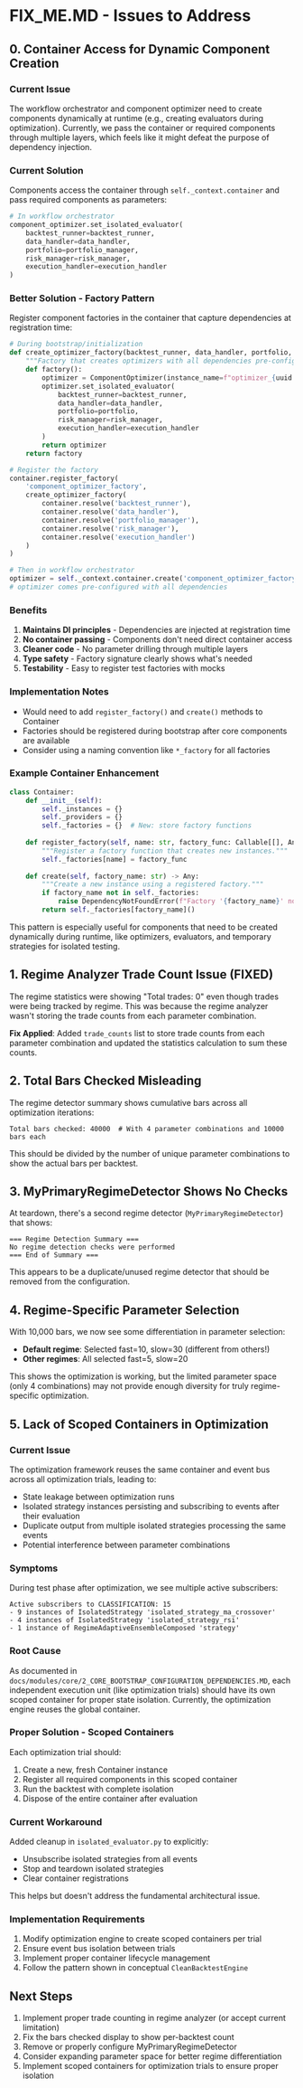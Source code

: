 # FIX_ME.MD - Issues to Address

## 0. Container Access for Dynamic Component Creation

### Current Issue
The workflow orchestrator and component optimizer need to create components dynamically at runtime (e.g., creating evaluators during optimization). Currently, we pass the container or required components through multiple layers, which feels like it might defeat the purpose of dependency injection.

### Current Solution
Components access the container through `self._context.container` and pass required components as parameters:

```python
# In workflow orchestrator
component_optimizer.set_isolated_evaluator(
    backtest_runner=backtest_runner,
    data_handler=data_handler,
    portfolio=portfolio_manager,
    risk_manager=risk_manager,
    execution_handler=execution_handler
)
```

### Better Solution - Factory Pattern
Register component factories in the container that capture dependencies at registration time:

```python
# During bootstrap/initialization
def create_optimizer_factory(backtest_runner, data_handler, portfolio, risk_manager, execution_handler):
    """Factory that creates optimizers with all dependencies pre-configured."""
    def factory():
        optimizer = ComponentOptimizer(instance_name=f"optimizer_{uuid.uuid4().hex[:8]}")
        optimizer.set_isolated_evaluator(
            backtest_runner=backtest_runner,
            data_handler=data_handler,
            portfolio=portfolio,
            risk_manager=risk_manager,
            execution_handler=execution_handler
        )
        return optimizer
    return factory

# Register the factory
container.register_factory(
    'component_optimizer_factory',
    create_optimizer_factory(
        container.resolve('backtest_runner'),
        container.resolve('data_handler'),
        container.resolve('portfolio_manager'),
        container.resolve('risk_manager'),
        container.resolve('execution_handler')
    )
)

# Then in workflow orchestrator
optimizer = self._context.container.create('component_optimizer_factory')
# optimizer comes pre-configured with all dependencies
```

### Benefits
1. **Maintains DI principles** - Dependencies are injected at registration time
2. **No container passing** - Components don't need direct container access
3. **Cleaner code** - No parameter drilling through multiple layers
4. **Type safety** - Factory signature clearly shows what's needed
5. **Testability** - Easy to register test factories with mocks

### Implementation Notes
- Would need to add `register_factory()` and `create()` methods to Container
- Factories should be registered during bootstrap after core components are available
- Consider using a naming convention like `*_factory` for all factories

### Example Container Enhancement
```python
class Container:
    def __init__(self):
        self._instances = {}
        self._providers = {}
        self._factories = {}  # New: store factory functions
    
    def register_factory(self, name: str, factory_func: Callable[[], Any]):
        """Register a factory function that creates new instances."""
        self._factories[name] = factory_func
        
    def create(self, factory_name: str) -> Any:
        """Create a new instance using a registered factory."""
        if factory_name not in self._factories:
            raise DependencyNotFoundError(f"Factory '{factory_name}' not registered")
        return self._factories[factory_name]()
```

This pattern is especially useful for components that need to be created dynamically during runtime, like optimizers, evaluators, and temporary strategies for isolated testing.

## 1. Regime Analyzer Trade Count Issue (FIXED)

The regime statistics were showing "Total trades: 0" even though trades were being tracked by regime. This was because the regime analyzer wasn't storing the trade counts from each parameter combination.

**Fix Applied**: Added `trade_counts` list to store trade counts from each parameter combination and updated the statistics calculation to sum these counts.

## 2. Total Bars Checked Misleading

The regime detector summary shows cumulative bars across all optimization iterations:
```
Total bars checked: 40000  # With 4 parameter combinations and 10000 bars each
```

This should be divided by the number of unique parameter combinations to show the actual bars per backtest.

## 3. MyPrimaryRegimeDetector Shows No Checks

At teardown, there's a second regime detector (`MyPrimaryRegimeDetector`) that shows:
```
=== Regime Detection Summary ===
No regime detection checks were performed
=== End of Summary ===
```

This appears to be a duplicate/unused regime detector that should be removed from the configuration.

## 4. Regime-Specific Parameter Selection

With 10,000 bars, we now see some differentiation in parameter selection:
- **Default regime**: Selected fast=10, slow=30 (different from others!)
- **Other regimes**: All selected fast=5, slow=20

This shows the optimization is working, but the limited parameter space (only 4 combinations) may not provide enough diversity for truly regime-specific optimization.

## 5. Lack of Scoped Containers in Optimization

### Current Issue
The optimization framework reuses the same container and event bus across all optimization trials, leading to:
- State leakage between optimization runs
- Isolated strategy instances persisting and subscribing to events after their evaluation
- Duplicate output from multiple isolated strategies processing the same events
- Potential interference between parameter combinations

### Symptoms
During test phase after optimization, we see multiple active subscribers:
```
Active subscribers to CLASSIFICATION: 15
- 9 instances of IsolatedStrategy 'isolated_strategy_ma_crossover'
- 4 instances of IsolatedStrategy 'isolated_strategy_rsi'
- 1 instance of RegimeAdaptiveEnsembleComposed 'strategy'
```

### Root Cause
As documented in `docs/modules/core/2_CORE_BOOTSTRAP_CONFIGURATION_DEPENDENCIES.MD`, each independent execution unit (like optimization trials) should have its own scoped container for proper state isolation. Currently, the optimization engine reuses the global container.

### Proper Solution - Scoped Containers
Each optimization trial should:
1. Create a new, fresh Container instance
2. Register all required components in this scoped container
3. Run the backtest with complete isolation
4. Dispose of the entire container after evaluation

### Current Workaround
Added cleanup in `isolated_evaluator.py` to explicitly:
- Unsubscribe isolated strategies from all events
- Stop and teardown isolated strategies
- Clear container registrations

This helps but doesn't address the fundamental architectural issue.

### Implementation Requirements
1. Modify optimization engine to create scoped containers per trial
2. Ensure event bus isolation between trials
3. Implement proper container lifecycle management
4. Follow the pattern shown in conceptual `CleanBacktestEngine`

## Next Steps

1. Implement proper trade counting in regime analyzer (or accept current limitation)
2. Fix the bars checked display to show per-backtest count
3. Remove or properly configure MyPrimaryRegimeDetector
4. Consider expanding parameter space for better regime differentiation
5. Implement scoped containers for optimization trials to ensure proper isolation